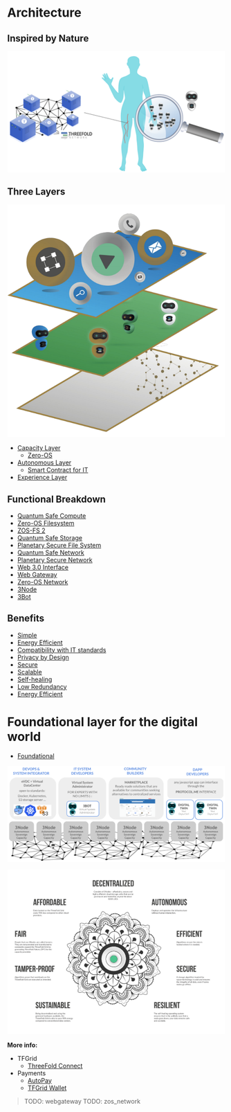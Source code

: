 # Architecture 

## Inspired by Nature

![](img/archi_inspiredbynature.png)

## Three Layers

![](img/archi_layers.png)

- [Capacity Layer](architecture_layers_capacity)
  - [Zero-OS](tftech:magic_zos)
- [Autonomous Layer](architecture_layers_autonomous)
  - [Smart Contract for IT](archi_smartcontract4it)  
- [Experience Layer](architecture_layers_experience)

## Functional Breakdown

- [Quantum Safe Compute](archi_qscompute)
- [Zero-OS Filesystem](architecture_flist)
- [ZOS-FS 2](threefold:zos_fs)
- [Quantum Safe Storage](archi_qsstorage)
- [Planetary Secure File System](archi_psfs)
- [Quantum Safe Network](archi_qsnetwork)
- [Planetary Secure Network](archi_psnw)
- [Web 3.0 Interface](archi_interface)
- [Web Gateway](archi_webgateway)
- [Zero-OS Network](capacity_network)
- [3Node](threefold:3node)
- [3Bot](threefold:3bot)

## Benefits 

- [Simple](archi_usp_simple)
- [Energy Efficient](archi_usp_energy_efficient)
- [Compatibility with IT standards](archi_usp_compatible_fs)
- [Privacy by Design](archi_usp_private)
- [Secure](archi_usp_secure)
- [Scalable](archi_usp_scalable)
- [Self-healing](archi_usp_selfhealing)
- [Low Redundancy](archi_usp_redundant)
- [Energy Efficient](archi_usp_energy_efficient)


# Foundational layer for the digital world

- [Foundational](archi_foundational)

![](img/archi_quantumsafecloud_usage.png)

![](img/architecture_why_us.png)

**More info:**

- TFGrid
  - [ThreeFold Connect](threefold:tfconnect)
- Payments
  - [AutoPay](twin:autopay)
  - [TFGrid Wallet](cloud:cloud_wallet)

> TODO: webgateway
> TODO: zos_network

